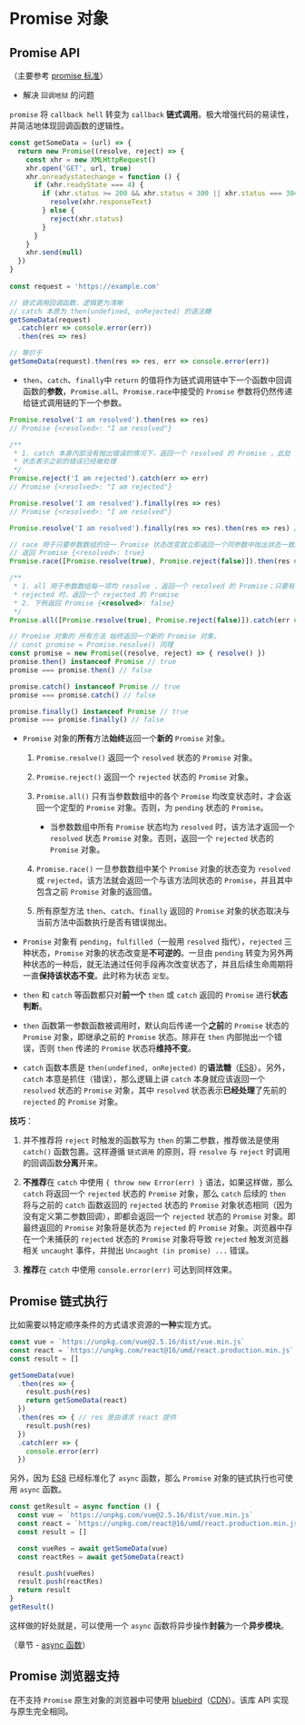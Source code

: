# Promise 对象

## Promise API

（主要参考 [promise 标准][promise-standard]）

- 解决 `回调地狱` 的问题

`promise` 将 `callback hell` 转变为 `callback` **链式调用**。极大增强代码的易读性，并简洁地体现回调函数的逻辑性。

```js
const getSomeData = (url) => {
  return new Promise((resolve, reject) => {
    const xhr = new XMLHttpRequest()
    xhr.open('GET', url, true)
    xhr.onreadystatechange = function () {
      if (xhr.readyState === 4) {
        if (xhr.status >= 200 && xhr.status < 300 || xhr.status === 304) {
          resolve(xhr.responseText)
        } else {
          reject(xhr.status)
        }
      }
    }
    xhr.send(null)
  })
}
 
const request = 'https://example.com'

// 链式调用回调函数，逻辑更为清晰
// catch 本质为 then(undefined, onRejected) 的语法糖
getSomeData(request)
  .catch(err => console.error(err))
  .then(res => res)

// 等价于
getSomeData(request).then(res => res, err => console.error(err))
```

- `then`、`catch`、`finally`中 `return` 的值将作为链式调用链中下一个函数中回调函数的**参数**，`Promise.all`、`Promise.race`中接受的 `Promise` 参数将仍然传递给链式调用链的下一个参数。

```js
Promise.resolve('I am resolved').then(res => res)
// Promise {<resolved>: "I am resolved"}

/**
 * 1. catch 本身内部没有抛出错误的情况下，返回一个 resolved 的 Promise ，此处 `resolved`
 * 状态表示之前的错误已经被处理
 */
Promise.reject('I am rejected').catch(err => err)
// Promise {<resolved>: "I am rejected"}

Promise.resolve('I am resolved').finally(res => res)
// Promise {<resolved>: "I am resolved"}

Promise.resolve('I am resolved').finally(res => res).then(res => res) // 同上

// race 用于只要参数数组的任一 Promise 状态改变就立即返回一个同参数中抛出状态一致的 Promise
// 返回 Promise {<resolved>: true}
Promise.race([Promise.resolve(true), Promise.reject(false)]).then(res => res)

/**
 * 1. all 用于参数数组每一项均 resolve ，返回一个 resolved 的 Promise；只要有一项为
 * rejected 时，返回一个 rejected 的 Promise
 * 2. 下例返回 Promise {<resolved>: false}
 */
Promise.all([Promise.resolve(true), Promise.reject(false)]).catch(err => err)

// Promise 对象的 所有方法 始终返回一个新的 Promise 对象。
// const promise = Promise.resolve() 同理
const promise = new Promise((resolve, reject) => { resolve() })
promise.then() instanceof Promise // true
promise === promise.then() // false

promise.catch() instanceof Promise // true
promise === promise.catch() // false

promise.finally() instanceof Promise // true
promise === promise.finally() // false
```

- `Promise` 对象的**所有**方法**始终**返回一个**新的** `Promise` 对象。

    1. `Promise.resolve()` 返回一个 `resolved` 状态的 `Promise` 对象。

    2. `Promise.reject()` 返回一个 `rejected` 状态的 `Promise` 对象。

    3. `Promise.all()` 只有当参数数组中的各个 `Promise` 均改变状态时，才会返回一个定型的 `Promise` 对象。否则，为 `pending` 状态的 `Promise`。
    
        - 当参数数组中所有 `Promise` 状态均为 `resolved` 时，该方法才返回一个 `resolved` 状态 `Promise` 对象。否则，返回一个 `rejected` 状态的 `Promise` 对象。

    4. `Promise.race()` 一旦参数数组中某个 `Promise` 对象的状态变为 `resolved` 或 `rejected`，该方法就会返回一个与该方法同状态的 `Promise`，并且其中包含之前 `Promise` 对象的返回值。

    5. 所有原型方法 `then`、`catch`、`finally` 返回的 `Promise` 对象的状态取决与当前方法中函数执行是否有错误抛出。

- `Promise` 对象有 `pending`，`fulfilled`（一般用 `resolved` 指代），`rejected` 三种状态，`Promise` 对象的状态改变是**不可逆的**。一旦由 `pending` 转变为另外两种状态的一种后，就无法通过任何手段再次改变状态了，并且后续生命周期将一直**保持该状态不变**。此时称为状态 `定型`。

- `then` 和 `catch` 等函数都只对**前一个** `then` 或 `catch` 返回的 `Promise` 进行**状态判断**。

- `then` 函数第一参数函数被调用时，默认向后传递一个**之前**的 `Promise` 状态的 `Promise` 对象，即继承之前的 `Promise` 状态。除非在 `then` 内部抛出一个错误，否则 `then` 传递的 `Promise` 状态将**维持不变**。

- `catch` 函数本质是 `then(undefined, onRejected)` 的**语法糖**（[ES8][es8-promise-catch]）。另外，`catch` 本意是抓住（错误），那么逻辑上讲 `catch` 本身就应该返回一个 `resolved` 状态的 `Promise` 对象，其中 `resolved` 状态表示**已经处理**了先前的 `rejected` 的 `Promise` 对象。

**技巧**：

1. 并不推荐将 `reject` 时触发的函数写为 `then` 的第二参数，推荐做法是使用 `catch()` 函数包裹。这样遵循 `链式调用` 的原则，将 `resolve` 与 `reject` 时调用的回调函数**分离**开来。

2. **不推荐**在 `catch` 中使用 `{ throw new Error(err) }` 语法，如果这样做，那么 `catch` 将返回一个 `rejected` 状态的 `Promise` 对象，那么 `catch` 后续的 `then` 将与之前的 `catch` 函数返回的 `rejected` 状态的 `Promise` 对象状态相同（因为没有定义第二参数回调），即都会返回一个 `rejected` 状态的 `Promise` 对象。即最终返回的 `Promise` 对象将是状态为 `rejected` 的 `Promise` 对象。浏览器中存在一个未捕获的 `rejected` 状态的 `Promise` 对象将导致 `rejected` 触发浏览器相关 `uncaught` 事件，并抛出 `Uncaught (in promise) ...` 错误。

3. **推荐**在 `catch` 中使用 `console.error(err)` 可达到同样效果。

[es8-promise-catch]:https://www.ecma-international.org/ecma-262/8.0/#sec-promise.prototype.catch

[promise-standard]:https://promisesaplus.com/

## Promise 链式执行

比如需要以特定顺序条件的方式请求资源的**一种**实现方式。

```js
const vue = `https://unpkg.com/vue@2.5.16/dist/vue.min.js`
const react = `https://unpkg.com/react@16/umd/react.production.min.js`
const result = []

getSomeData(vue)
  .then(res => {
    result.push(res)
    return getSomeData(react)
  })
  .then(res => { // res 是由请求 react 提供
    result.push(res)
  })
  .catch(err => {
    console.error(err)
  })
```

另外，因为 [ES8][ES7-async-function] 已经标准化了 `async` 函数，那么 `Promise` 对象的链式执行也可使用 `async` 函数。

```js
const getResult = async function () {
  const vue = `https://unpkg.com/vue@2.5.16/dist/vue.min.js`
  const react = `https://unpkg.com/react@16/umd/react.production.min.js`
  const result = []

  const vueRes = await getSomeData(vue)
  const reactRes = await getSomeData(react)

  result.push(vueRes)
  result.push(reactRes)
  return result
}
getResult()
```

这样做的好处就是，可以使用一个 `async` 函数将异步操作**封装**为一个**异步模块**。

（章节 - [async 函数](js-async-function.md)）

[ES7-async-function]:https://www.ecma-international.org/ecma-262/#sec-async-function-definitions

## Promise 浏览器支持

在不支持 `Promise` 原生对象的浏览器中可使用 [bluebird][bluebird]（[CDN][bluebird-CDN]）。该库 API 实现与原生完全相同。

[bluebird]:http://bluebirdjs.com/docs/api/new-promise.html

[bluebird-CDN]:http://www.bootcdn.cn/bluebird/
